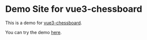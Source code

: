 # Demo Site for vue3-chessboard

This is a demo for [vue3-chessboard](https://github.com/qwerty084/vue3-chessboard).

You can try the demo [here](https://qwerty084.github.io/vue3-chessboard-demo/).
